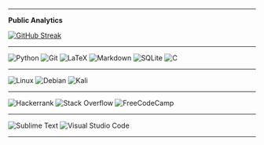 -------------- 

**Public Analytics**


[![GitHub Streak](https://github-readme-streak-stats.herokuapp.com?user=nikolasfil&theme=dark&date_format=j%20M%5B%20Y%5D)](https://git.io/streak-stats)


-------------- 

<!-- **Languages**  -->

![Python](https://img.shields.io/badge/python-3670A0?style=for-the-badge&logo=python&logoColor=ffdd54) ![Git](https://img.shields.io/badge/git-%23F05033.svg?style=for-the-badge&logo=git&logoColor=white) ![LaTeX](https://img.shields.io/badge/latex-%23008080.svg?style=for-the-badge&logo=latex&logoColor=white) ![Markdown](https://img.shields.io/badge/markdown-%23000000.svg?style=for-the-badge&logo=markdown&logoColor=white) ![SQLite](https://img.shields.io/badge/sqlite-%2307405e.svg?style=for-the-badge&logo=sqlite&logoColor=white) ![C](https://img.shields.io/badge/c-%2300599C.svg?style=for-the-badge&logo=c&logoColor=white) 


<!-- <iframe width="600" height="600" src="https://ionicabizau.github.io/github-profile-languages/api.html?nikolasfil" frameborder="0"></iframe> -->

<!-- 
-------------- 

**Competitions** -->

-------------- 
 
<!-- **Sites** -->

![Linux](https://img.shields.io/badge/Linux-FCC624?style=for-the-badge&logo=linux&logoColor=black) ![Debian](https://img.shields.io/badge/Debian-D70A53?style=for-the-badge&logo=debian&logoColor=white) ![Kali](https://img.shields.io/badge/Kali-268BEE?style=for-the-badge&logo=kalilinux&logoColor=white)

-------------- 

![Hackerrank](https://img.shields.io/badge/-Hackerrank-2EC866?style=for-the-badge&logo=HackerRank&logoColor=white) ![Stack Overflow](https://img.shields.io/badge/-Stackoverflow-FE7A16?style=for-the-badge&logo=stack-overflow&logoColor=white) ![FreeCodeCamp](https://img.shields.io/badge/Freecodecamp-%23123.svg?&style=for-the-badge&logo=freecodecamp&logoColor=green)

-------------- 

![Sublime Text](https://img.shields.io/badge/sublime_text-%23575757.svg?style=for-the-badge&logo=sublime-text&logoColor=important) ![Visual Studio Code](https://img.shields.io/badge/Visual%20Studio%20Code-0078d7.svg?style=for-the-badge&logo=visual-studio-code&logoColor=white)


-------------- 

<!-- **Top Languages** -->
<!-- [![Top Langs](https://github-readme-stats.vercel.app/api/top-langs/?username=nikolasfil)](https://github.com/anuraghazra/github-readme-stats) -->

<!-- [![Top Langs](https://github-readme-stats.vercel.app/api/top-langs/?username=nikolasfil&layout=compact&theme=vision-friendly-dark)](https://github.com/anuraghazra/github-readme-stats) -->